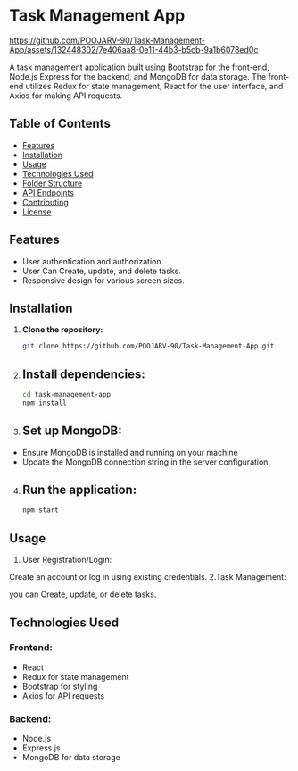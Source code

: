 # Task Management App
https://github.com/POOJARV-90/Task-Management-App/assets/132448302/7e406aa8-0e11-44b3-b5cb-9a1b6078ed0c

A task management application built using Bootstrap for the front-end, Node.js Express for the backend, and MongoDB for data storage. The front-end utilizes
Redux for state management, React for the user interface, and Axios for making API requests.

## Table of Contents

- [Features](#features)
- [Installation](#installation)
- [Usage](#usage)
- [Technologies Used](#technologies-used)
- [Folder Structure](#folder-structure)
- [API Endpoints](#api-endpoints)
- [Contributing](#contributing)
- [License](#license)

## Features

- User authentication and authorization.
- User Can Create, update, and delete tasks.
- Responsive design for various screen sizes.

## Installation

1. **Clone the repository:**

   ```bash
   git clone https://github.com/POOJARV-90/Task-Management-App.git

2. ## Install dependencies:

   ```bash
   cd task-management-app
   npm install

3. ## Set up MongoDB:

- Ensure MongoDB is installed and running on your machine
- Update the MongoDB connection string in the server configuration.

4. ## Run the application:
   ```bash
   npm start


## Usage
1. User Registration/Login:

 Create an account or log in using existing credentials.
2.Task Management:

you can Create, 
update, or 
delete tasks.

## Technologies Used
 ### Frontend:

- React
- Redux for state management
- Bootstrap for styling
- Axios for API requests
  
 ### Backend:
 
- Node.js
- Express.js
- MongoDB for data storage




   

   
